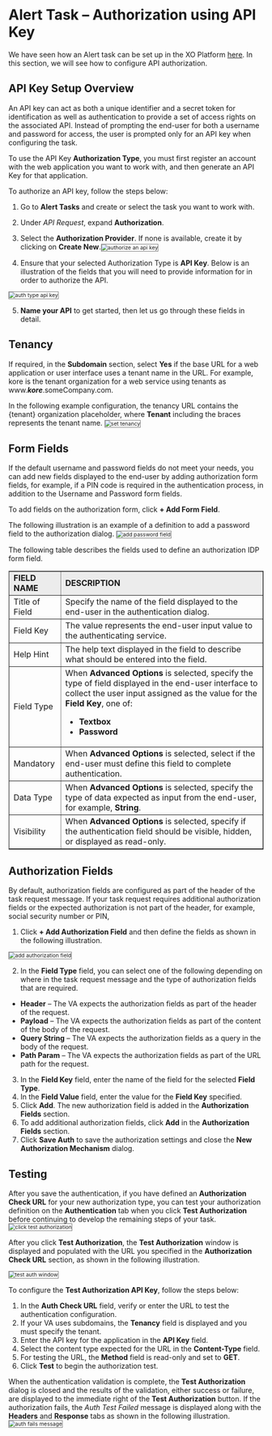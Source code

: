 # Alert Task – Authorization using API Key

We have seen how an Alert task can be set up in the XO Platform <a href="https://docsinternal-kore.github.io/docs/xo/automation/use-cases/alert-tasks/" target="_blank">here</a>. In this section, we will see how to configure API authorization.

## API Key Setup Overview

An API key can act as both a unique identifier and a secret token for identification as well as authentication to provide a set of access rights on the associated API. Instead of prompting the end-user for both a username and password for access, the user is prompted only for an API key when configuring the task. 

To use the API Key **Authorization Type**, you must first register an account with the web application you want to work with, and then generate an API Key for that application.

To authorize an API key, follow the steps below:

1. Go to **Alert Tasks** and create or select the task you want to work with. 
2. Under _API Request_, expand **Authorization**.
3. Select the **Authorization Provider**. If none is available, create it by clicking on **Create New**.<img src="../images/authorize-an-ap-key.png" alt="authorize an api key" title="authorize an api key" style="border: 1px solid gray; zoom:75%;">

4. Ensure that your selected Authorization Type is **API Key**. Below is an illustration of the fields that you will need to provide information for in order to authorize the API.
<img src="../images/auth-type-api-key.png" alt="auth type api key" title="auth type api key" style="border: 1px solid gray; zoom:75%;">

5. **Name your API** to get started, then let us go through these fields in detail.

## Tenancy

If required, in the **Subdomain** section, select **Yes** if the base URL for a web application or user interface uses a tenant name in the URL. For example, kore is the tenant organization for a web service using tenants as www.**_kore_**.someCompany.com. 

In the following example configuration, the tenancy URL contains the {tenant} organization placeholder, where **Tenant** including the braces represents the tenant name.
<img src="../images/set-tenancy.png" alt="set tenancy" title="set tenancy" style="border: 1px solid gray; zoom:75%;">

## Form Fields

If the default username and password fields do not meet your needs, you can add new fields displayed to the end-user by adding authorization form fields,  for example, if a PIN code is required in the authentication process, in addition to the Username and Password form fields.

To add fields on the authorization form, click **+ Add Form Field**.

The following illustration is an example of a definition to add a password field to the authorization dialog.
<img src="../images/add-password-field-api.png" alt="add password field" title="add password field" style="border: 1px solid gray; zoom:75%;">

The following table describes the fields used to define an authorization IDP form field.

<table border="1.5">
  <tr bgcolor="#ECECEC">
   <td><strong>FIELD NAME</strong>
   </td>
   <td><strong>DESCRIPTION</strong>
   </td>
  </tr>
  <tr>
   <td>Title of Field
   </td>
   <td>Specify the name of the field displayed to the end-user in the authentication dialog.
   </td>
  </tr>
  <tr>
   <td>Field Key
   </td>
   <td>The value represents the end-user input value to the authenticating service.
   </td>
  </tr>
  <tr>
   <td>Help Hint
   </td>
   <td>The help text displayed in the field to describe what should be entered into the field.
   </td>
  </tr>
  <tr>
   <td>Field Type
   </td>
   <td>When <strong>Advanced Options</strong> is selected, specify the type of field displayed in the end-user interface to collect the user input assigned as the value for the <strong>Field Key</strong>, one of:
<ul>

<li><strong>Textbox</strong>

<li><strong>Password</strong>
</li>
</ul>
   </td>
  </tr>
  <tr>
   <td>Mandatory
   </td>
   <td>When <strong>Advanced Options</strong> is selected, select if the end-user must define this field to complete authentication.
   </td>
  </tr>
  <tr>
   <td>Data Type
   </td>
   <td>When <strong>Advanced Options</strong> is selected, specify the type of data expected as input from the end-user, for example, <strong>String</strong>.
   </td>
  </tr>
  <tr>
   <td>Visibility
   </td>
   <td>When <strong>Advanced Options</strong> is selected, specify if the authentication field should be visible, hidden, or displayed as read-only.
   </td>
  </tr>
</table>

## Authorization Fields

By default, authorization fields are configured as part of the header of the task request message. If your task request requires additional authorization fields or the expected authorization is not part of the header, for example, social security number or PIN,

1. Click **+ Add Authorization Field** and then define the fields as shown in the following illustration.

  <img src="../images/add-auth-field-api-key.png" alt="add authorization field" title="add authorization field" style="border: 1px solid gray; zoom:75%;"> 

2. In the **Field Type** field, you can select one of the following depending on where in the task request message and the type of authorization fields that are required. 
* **Header** – The VA expects the authorization fields as part of the header of the request.
* **Payload** – The VA expects the authorization fields as part of the content of the body of the request.
* **Query String** – The VA expects the authorization fields as a query in the body of the request.
* **Path Param** – The VA expects the authorization fields as part of the URL path for the request.
3. In the **Field Key** field, enter the name of the field for the selected **Field Type**.
4. In the **Field Value** field, enter the value for the **Field Key** specified.
5. Click **Add**. The new authorization field is added in the **Authorization Fields** section.
6. To add additional authorization fields, click **Add** in the **Authorization Fields** section.
7. Click **Save Auth** to save the authorization settings and close the **New Authorization Mechanism** dialog.

## Testing

After you save the authentication, if you have defined an **Authorization Check URL** for your new authorization type, you can test your authorization definition on the **Authentication** tab when you click **Test Authorization** before continuing to develop the remaining steps of your task.
<img src="../images/click-test-auth-v2.png" alt="click test authorization" title="click test authorization" style="border: 1px solid gray; zoom:75%;">

After you click **Test Authorization**, the **Test Authorization** window is displayed and populated with the URL you specified in the **Authorization Check URL** section, as shown in the following illustration.

  <img src="../images/test-auth-window-api-key.png" alt="test auth window" title="test auth window" style="border: 1px solid gray; zoom:75%;">

To configure the **Test Authorization API Key**, follow the steps below:

1. In the **Auth Check URL** field, verify or enter the URL to test the authentication configuration.
2. If your VA uses subdomains, the **Tenancy** field is displayed and you must specify the tenant.
3. Enter the API key for the application in the **API Key** field.
4. Select the content type expected for the URL in the **Content-Type** field.
5. For testing the URL, the **Method** field is read-only and set to **GET**.
6. Click **Test** to begin the authorization test.

When the authentication validation is complete, the **Test Authorization** dialog is closed and the results of the validation, either success or failure, are displayed to the immediate right of the **Test Authorization** button. If the authorization fails, the _Auth Test Failed_ message is displayed along with the **Headers** and **Response** tabs as shown in the following illustration.
<img src="../images/configure-test-authorization.png" alt="auth fails message" title="auth fails message" style="border: 1px solid gray; zoom:75%;">

